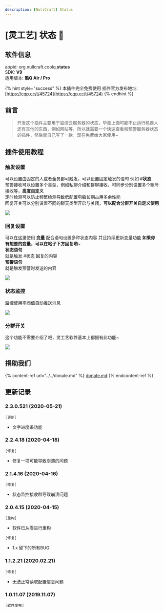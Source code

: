 ```yaml
---
description: [NullCraft] Status
---
```

# \[灵工艺] 状态 🎉

## 软件信息

appid: org.nullcraft.coolq.**status**\
SDK: **V9**\
适用版本: **酷Q Air / Pro**

{% hint style="success" %}
本插件完全免费使用  插件官方发布地址:[https://cqp.cc/t/45724](https://cqp.cc/t/45724)
{% endhint %}

## 前言

> 开发这个插件主要用于监控云服务器的状态，毕竟上面可能不止运行机器人还有其他的东西，例如网站等，所以就需要一个快速查看和预警服务器状态的插件，然后就自己写了一款，现在免费给大家使用\~

## 插件使用教程

### 触发设置

可以设置由固定的人或者全员都可触发，可以设置固定触发的语句 例如 **#状态**\
预警接收可以设置多个类型，例如私聊介绍和群聊接收，可同步分别设置多个账号接收等，**高度自定义**\
定时检测可以防止频繁检测导致低配置电脑长期占用多余性能\
回复开关可以分别设置不同的聊天类型开启与关闭，**可以配合分群开关自定义使用**

![](../../.gitbook/assets/status\_1.png)

### **回复设置**

可以在这里使用 **变量** 配合语句设置多种状态内容 并且持续更新变量功能 **如果你有想要的变量，可以在帖子下方回复哟\~**\
**状态语句**\
就是触发 #状态 回复的内容\
**预警语句**\
就是触发预警时发送的内容

![](../../.gitbook/assets/status\_3.png)

### **状态监控**

监控使用率阀值自动推送消息

![](../../.gitbook/assets/status\_2.png)

### 分群开关

这个功能不需要介绍了吧，灵工艺软件基本上都拥有此功能\~

![](../../.gitbook/assets/status\_4.png)

## 捐助我们

{% content-ref url="../../donate.md" %}
[donate.md](../../donate.md)
{% endcontent-ref %}

## 更新记录

### 2.3.0.521 (2020-05-21)

`[更新]`

* 文字进度条功能

### 2.2.4.18 (2020-04-18)

`[修复]`

* 修复一项可能导致崩溃的问题

### 2.1.4.16 (2020-04-16)

`[修复]`

* 状态监控接收群导致崩溃问题

### 2.0.4.15 (2020-04-15)

`[重构]`

* 软件已从零进行重构

`[修复]`

* 1.x 留下的所有BUG

### 1.1.2.21 (2020.02.21)

`[修复]`

* 无法正常读取配置信息问题

### 1.0.11.07 (2019.11.07)

`[软件发布]`
